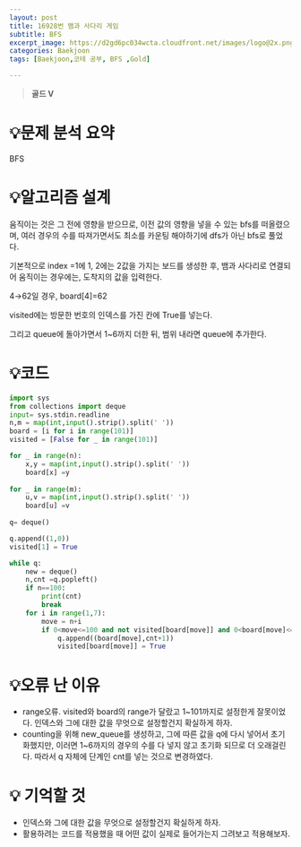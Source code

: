 ```yaml
---
layout: post
title: 16928번 뱀과 사다리 게임
subtitle: BFS
excerpt_image: https://d2gd6pc034wcta.cloudfront.net/images/logo@2x.png
categories: Baekjoon
tags: [Baekjoon,코테 공부, BFS ,Gold]

---
```


> **골드 V** 

# 💡**문제 분석 요약**

BFS

# 💡**알고리즘 설계**

움직이는 것은 그 전에 영향을 받으므로, 이전 값의 영향을 넣을 수 있는 bfs를 떠올렸으며, 여러 경우의 수를 따져가면서도 최소를 카운팅 해야하기에 dfs가 아닌 bfs로 풀었다.

기본적으로 index =1에 1, 2에는 2값을 가지는 보드를 생성한 후, 뱀과 사다리로 연결되어 움직이는 경우에는, 도착지의 값을 입력한다.

4→62일 경우, board[4]=62

visited에는 방문한 번호의 인덱스를 가진 칸에 True를 넣는다.

그리고 queue에 돌아가면서 1~6까지 더한 뒤, 범위 내라면 queue에 추가한다. 

# 💡코드

```python
import sys
from collections import deque 
input= sys.stdin.readline
n,m = map(int,input().strip().split(' '))
board = [i for i in range(101)]
visited = [False for _ in range(101)]

for _ in range(n):
    x,y = map(int,input().strip().split(' '))
    board[x] =y
    
for _ in range(m):
    u,v = map(int,input().strip().split(' '))
    board[u] =v
    
q= deque()

q.append((1,0))
visited[1] = True

while q:
    new = deque()
    n,cnt =q.popleft()
    if n==100:
        print(cnt)
        break
    for i in range(1,7):
        move = n+i
        if 0<move<=100 and not visited[board[move]] and 0<board[move]<=100 :
            q.append((board[move],cnt+1))
            visited[board[move]] = True

```

# 💡오류 난 이유

- range오류. visited와 board의 range가 달랐고 1~101까지로 설정한게 잘못이었다. 인덱스와 그에 대한 값을 무엇으로 설정할건지 확실하게 하자.
- counting을 위해 new_queue를 생성하고, 그에 따른 값을 q에 다시 넣어서 초기화했지만, 이러면 1~6까지의 경우의 수를 다 넣지 않고 초기화 되므로 더 오래걸린다. 따라서 q 자체에 단계인 cnt를 넣는 것으로 변경하였다.

# 💡 기억할 것

- 인덱스와 그에 대한 값을 무엇으로 설정할건지 확실하게 하자.
- 활용하려는 코드를 적용했을 때 어떤 값이 실제로 들어가는지 그려보고 적용해보자.